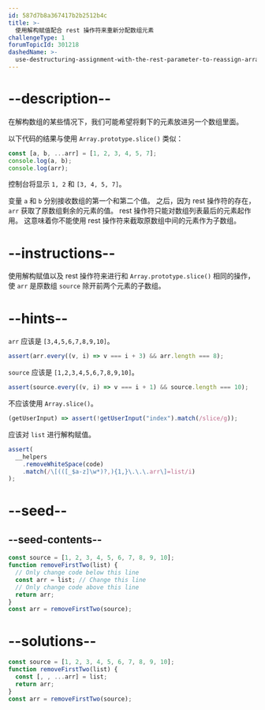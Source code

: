 ```yaml
---
id: 587d7b8a367417b2b2512b4c
title: >-
  使用解构赋值配合 rest 操作符来重新分配数组元素
challengeType: 1
forumTopicId: 301218
dashedName: >-
  use-destructuring-assignment-with-the-rest-parameter-to-reassign-array-elements
---
```


# --description--

在解构数组的某些情况下，我们可能希望将剩下的元素放进另一个数组里面。

以下代码的结果与使用 `Array.prototype.slice()` 类似：

```js
const [a, b, ...arr] = [1, 2, 3, 4, 5, 7];
console.log(a, b);
console.log(arr);
```

控制台将显示 `1, 2` 和 `[3, 4, 5, 7]`。

变量 `a` 和 `b` 分别接收数组的第一个和第二个值。 之后，因为 rest 操作符的存在，`arr` 获取了原数组剩余的元素的值。 rest 操作符只能对数组列表最后的元素起作用。 这意味着你不能使用 rest 操作符来截取原数组中间的元素作为子数组。

# --instructions--

使用解构赋值以及 rest 操作符来进行和 `Array.prototype.slice()` 相同的操作，使 `arr` 是原数组 `source` 除开前两个元素的子数组。

# --hints--

`arr` 应该是 `[3,4,5,6,7,8,9,10]`。

```js
assert(arr.every((v, i) => v === i + 3) && arr.length === 8);
```

`source` 应该是 `[1,2,3,4,5,6,7,8,9,10]`。

```js
assert(source.every((v, i) => v === i + 1) && source.length === 10);
```

不应该使用 `Array.slice()`。

```js
(getUserInput) => assert(!getUserInput("index").match(/slice/g));
```

应该对 `list` 进行解构赋值。

```js
assert(
  __helpers
    .removeWhiteSpace(code)
    .match(/\[(([_$a-z]\w*)?,){1,}\.\.\.arr\]=list/i)
);
```

# --seed--

## --seed-contents--

```js
const source = [1, 2, 3, 4, 5, 6, 7, 8, 9, 10];
function removeFirstTwo(list) {
  // Only change code below this line
  const arr = list; // Change this line
  // Only change code above this line
  return arr;
}
const arr = removeFirstTwo(source);
```

# --solutions--

```js
const source = [1, 2, 3, 4, 5, 6, 7, 8, 9, 10];
function removeFirstTwo(list) {
  const [, , ...arr] = list;
  return arr;
}
const arr = removeFirstTwo(source);
```
